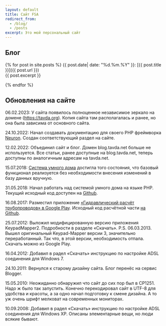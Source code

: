 ```yaml
---
layout: default
title: Сайт FSA
redirect_from:
  - /blog/
  - /posts
excerpt: Это мой персональный сайт
---
```


## Блог

{% for post in site.posts %}
{{ post.date| date: "%d.%m.%Y" }}:&nbsp;[{{ post.title }}]({{ post.url }})  
{{ post.excerpt }}

{% endfor %}

## Обновления на сайте

06.02.2023: У сайта появилось полноценное независимое зеркало на домене (https://tavda.org). Копия сайта там располагалась и ранее, но она была зависима от основного сайта.

24.10.2022: Начал создавать документацию для своего PHP фреймворка [Neuron](/neuron/). Создан соответствующий раздел на сайте.

12.02.2022: Объединил сайт и блог. Домен blog.tavda.net больше не используется. Все статьи, ранее доступные на blog.tavda.net, теперь доступны по аналогичным адресам на tavda.net.

15.07.2018: [Система умного дома](/shcc) достигла того состояния, что базовый функционал реализуется без необходимости внесения изменений в базу данных вручную.

31.05.2018: Начал работать над системой умного дома на языке PHP. Текущий исходный код доступен на [Github](https://github.com/fsa/shcc).

16.08.2017: Разместил приложение [«Гидравлический расчёт трубопроводов» в Google Play](https://play.google.com/store/apps/details?id=net.tavda.pipelines). Исходный код расчётной части [на Github](https://github.com/fsa/hydraulic).

25.07.2012: Выложил модифицированную версию приложения KeypadMapper2. Подробности в разделе «Скачать». P.S. 06.03.2013. Вышел оригинальный Keypad-Mapper версии 3, значительно переработанный. Так что, в этой версии, необходимость отпала. Скачать можно из Google Play.

16.04.2012: Добавил в радел «Скачать» инструкцию по настройке ADSL соединения для Windows 7.

24.10.2011: Вернулся к старому дизайну сайта. Блог перенёс на сервис Blogger.

15.05.2010: Неожиданно обнаружил что сайт до сих пор был в CP1251. Надо ж было так запустить. Конечно перекодировал сайт в UTF-8 для удобства и красоты, а за одно начал подготовку к смене дизайна. А то уж очень шрифт мелковат на современных мониторах.

10.09.2008: Добавил в радел «Скачать» инструкцию по настройке ADSL соединения для Windows XP. Описаны элементарные вещи, но люди всякие бывают.
